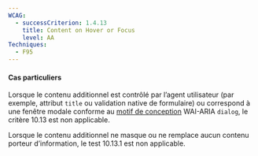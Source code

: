 ```yaml
---
WCAG:
  - successCriterion: 1.4.13
    title: Content on Hover or Focus
    level: AA
Techniques:
  - F95
---
```


#### Cas particuliers

Lorsque le contenu additionnel est contrôlé par l’agent utilisateur (par exemple, attribut `title` ou validation native de formulaire) ou correspond à une fenêtre modale conforme au [motif de conception](#motif-de-conception) WAI-ARIA `dialog`, le critère 10.13 est non applicable.

Lorsque le contenu additionnel ne masque ou ne remplace aucun contenu porteur d’information, le test 10.13.1 est non applicable.
